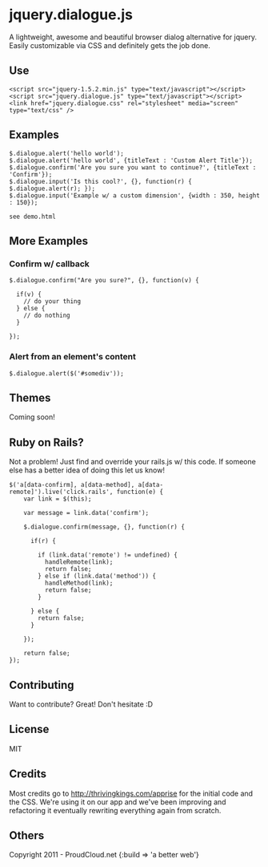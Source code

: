 jquery.dialogue.js
=============

A lightweight, awesome and beautiful browser dialog alternative for jquery. Easily customizable via CSS and definitely gets the job done.


Use
-------

    <script src="jquery-1.5.2.min.js" type="text/javascript"></script>
    <script src="jquery.dialogue.js" type="text/javascript"></script>
    <link href="jquery.dialogue.css" rel="stylesheet" media="screen" type="text/css" />

Examples
-------

    $.dialogue.alert('hello world'); 
    $.dialogue.alert('hello world', {titleText : 'Custom Alert Title'}); 
    $.dialogue.confirm('Are you sure you want to continue?', {titleText : 'Confirm'});
    $.dialogue.input('Is this cool?', {}, function(r) { $.dialogue.alert(r); }); 
    $.dialogue.input('Example w/ a custom dimension', {width : 350, height : 150}); 

    see demo.html

More Examples
-------

### Confirm w/ callback

    $.dialogue.confirm("Are you sure?", {}, function(v) {

      if(v) {
        // do your thing
      } else {
        // do nothing
      }

    });



### Alert from an element's content

    $.dialogue.alert($('#somediv')); 

Themes
-------
Coming soon!


Ruby on Rails?
-------
Not a problem! Just find and override your rails.js w/ this code. If someone else has a better idea of doing this let us know!

    $('a[data-confirm], a[data-method], a[data-remote]').live('click.rails', function(e) {
        var link = $(this);

        var message = link.data('confirm');
        
        $.dialogue.confirm(message, {}, function(r) {

          if(r) {

            if (link.data('remote') != undefined) {
              handleRemote(link);
              return false;
            } else if (link.data('method')) {
              handleMethod(link);
              return false;
            }

          } else {
            return false;
          }

        });

        return false; 
    }); 



Contributing
------------
Want to contribute? Great! Don't hesitate :D


License
------------
MIT


Credits
------------
Most credits go to http://thrivingkings.com/apprise for the initial code and the CSS. We're using it on our app and we've been improving and refactoring it eventually rewriting everything again from scratch.


Others
------------
Copyright 2011 - ProudCloud.net {:build => 'a better web'}
